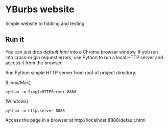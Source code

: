 # YBurbs website
Simple website to fiddling and testing.

## Run it
You can just drop *default.html* into a Chrome browser window. If you run 
into cross-origin request errors, use Python to run a local HTTP server and 
access it from the browser.

Run Python simple HTTP server from root of project directory:

(Linux/Mac)
```shell
python -m SimpleHTTPServer 8888
```
(Windows)
```shell
python -m http.server 8888
```

Access the page in a browser at http://localhost:8888/default.html
